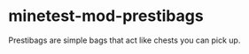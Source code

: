 minetest-mod-prestibags
=======================

Prestibags are simple bags that act like chests you can pick up.